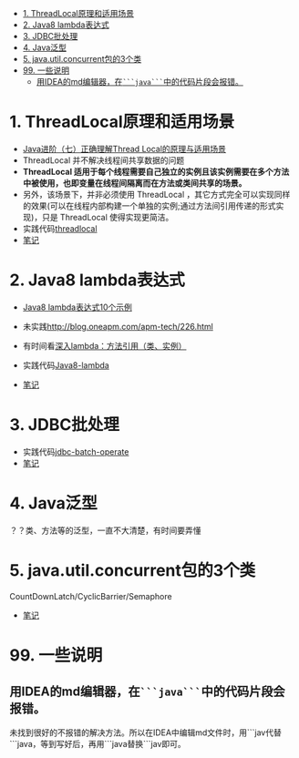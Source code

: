 <!-- TOC -->

- [1. ThreadLocal原理和适用场景](#1-threadlocal原理和适用场景)
- [2. Java8 lambda表达式](#2-java8-lambda表达式)
- [3. JDBC批处理](#3-jdbc批处理)
- [4. Java泛型](#4-java泛型)
- [5. java.util.concurrent包的3个类](#5-javautilconcurrent包的3个类)
- [99. 一些说明](#99-一些说明)
    - [用IDEA的md编辑器，在` ```java``` `中的代码片段会报错。](#用idea的md编辑器在-java-中的代码片段会报错)

<!-- /TOC -->
# 1. ThreadLocal原理和适用场景
- [Java进阶（七）正确理解Thread Local的原理与适用场景](http://www.jasongj.com/java/threadlocal/)
- ThreadLocal 并不解决线程间共享数据的问题
- **ThreadLocal 适用于每个线程需要自己独立的实例且该实例需要在多个方法中被使用，也即变量在线程间隔离而在方法或类间共享的场景。**
- 另外，该场景下，并非必须使用 ThreadLocal ，其它方式完全可以实现同样的效果(可以在线程内部构建一个单独的实例;通过方法间引用传递的形式实现)，只是 ThreadLocal 使得实现更简洁。
- 实践代码[threadlocal](code/threadlocal)
- [笔记](code/threadlocal/note.md)

# 2. Java8 lambda表达式
- [Java8 lambda表达式10个示例](http://www.importnew.com/16436.html)
- 未实践<http://blog.oneapm.com/apm-tech/226.html>
- 有时间看[深入lambda：方法引用（类、实例）](https://www.cnblogs.com/figure9/p/java-8-lambdas-insideout-language-features.html)

- 实践代码[Java8-lambda](code/Java8-lambda)
- [笔记](code/Java8-lambda/note.md)

# 3. JDBC批处理
- 实践代码[jdbc-batch-operate](code/jdbc-batch-operate)
- [笔记](code/jdbc-batch-operate/note.md)

# 4. Java泛型
？？类、方法等的泛型，一直不大清楚，有时间要弄懂

# 5. java.util.concurrent包的3个类
CountDownLatch/CyclicBarrier/Semaphore
- [笔记](code/concurrent/note.md)

# 99. 一些说明
## 用IDEA的md编辑器，在` ```java``` `中的代码片段会报错。
未找到很好的不报错的解决方法。所以在IDEA中编辑md文件时，用\`\`\`jav代替\`\`\`java，等到写好后，再用\`\`\`java替换\`\`\`jav即可。
